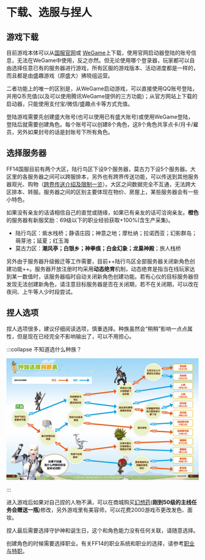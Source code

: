 # 下载、选服与捏人

## 游戏下载

目前游戏本体可以从[国服官网](http://ff.sdo.com/web7/index/index.html)或 [WeGame](https://www.wegame.com.cn/store/2000340)上下载，使用官网启动器登陆的账号信息，无法在WeGame中使用，反之亦然。但无论使用哪个登录器，玩家都可以自由选择任意已有的服务器进行游戏，所有区服的游戏版本、活动进度都是一样的，而且都是由盛趣游戏（原盛大）拂晓组运营。

二者功能上的唯一的区别是，从WeGame启动游戏，可以直接使用QQ账号登陆，并用Q币充值(以及可以使用腾讯WeGame提供的三方功能)；从官方网站上下载的启动器，只能使用支付宝/微信/盛趣点卡等方式充值。

登陆游戏需要先创建盛大账号(也可以使用已有盛大账号)或使用WeGame登陆，登陆后就需要创建角色。每个账号可以创建8个角色，这8个角色共享点卡/月卡/雇员，另外如果封号的话是封账号下所有角色。

## 选择服务器

FF14国服目前有两个大区，陆行鸟区下设9个服务器，莫古力下设5个服务器。大区里的各服务器之间可以跨服排本，另外也有跨界传送功能，可以传送到其他服务器观光、购物（[跨界传送介绍及限制一览](https://ff14.huijiwiki.com/wiki/%E8%B7%A8%E7%95%8C%E4%BC%A0%E9%80%81)）。大区之间数据完全不互通，无法跨大区排本、转服。服务器之间的区别主要体现在物价、房屋上，某些服务器会有一些小特色。

如果没有亲友的话请相信自己的直觉或随缘，如果已有亲友的话可洽询亲友。**橙色**的服务器有新服奖励：69级以下的职业经验获取+100%(含生产采集)。

* 陆行鸟区：紫水栈桥；静语庄园；神意之地；摩杜纳；拉诺西亚；幻影群岛；萌芽池；延夏；红玉海
* 莫古力区：**潮风亭；白银乡；神拳痕；白金幻象；龙巢神殿**；旅人栈桥

另外由于服务器升级搬迁等工作需要，目前++陆行鸟区全部服务器关闭新角色创建功能++。服务器开放注册时均采用**动态绝育**机制，动态绝育是指当在线玩家达到某一数值时，该服务器临时自动关闭新角色创建功能。若有心仪的目标服务器但发现无法创建新角色，请注意目标服务器是否在关闭期，若不在关闭期，可以改在夜间、上午等人少时段尝试。

## 捏人选项

捏人选项很多，建议仔细阅读选项，慎重选择。种族虽然会“稍稍”影响一点点属性，但是现在已经完全不影响输出了，可以不用担心。
<!-- 这里应该补几张图来着… -->

:::collapse 不知道选什么种族？

![种族选择判断表](./char.assets/-7s28Q5-b8n3Z10T3cS1kw-101.jpeg)
<!-- 硌狮少一个译名… -->

:::

进入游戏后如果对自己捏的人物不满，可以在商城购买[幻想药](http://act.ff.sdo.com/20170918Shop/mall.html#/detail/1)(**刚到50级的主线任务会赠送一瓶**)修改，另外游戏里有美容师，可以花费2000游戏币更改发色、面妆。

捏人最后需要选择守护神和诞生日，这个和角色能力没有任何关联，请随意选择。

创建角色的时候需要选择职业。有关FF14的职业系统和职业的选择，请参考[职业与特职](./job.md)。